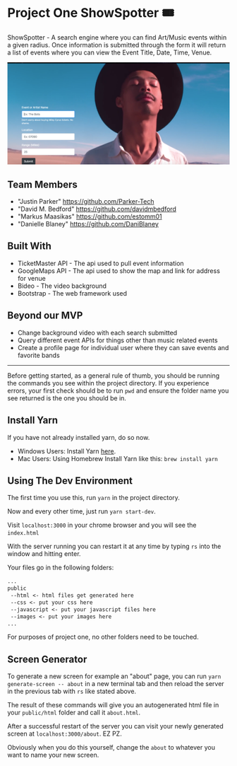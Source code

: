 # Project One ShowSpotter 🎟

ShowSpotter - A search engine where you can find Art/Music events within a given radius. Once information is submitted through the form it will return a list of events where you can view the Event Title, Date, Time, Venue.

![Website Screenshot](public/images/web1.png)
<!--![Response Screenshot](public/images/image url)-->

## Team Members

* "Justin Parker" <https://github.com/Parker-Tech>
* "David M. Bedford" <https://github.com/davidmbedford>
* "Markus Maasikas" <https://github.com/estomm01>
* "Danielle Blaney" <https://github.com/DaniBlaney>

## Built With

* TicketMaster API - The api used to pull event information
* GoogleMaps API - The api used to show the map and link for address for venue
* Bideo - The video background
* Bootstrap - The web framework used

## Beyond our MVP

*  Change background video with each search submitted
* Query different event APIs for things other than music related events
* Create a profile page for individual user where they can save events and favorite bands



--------------------------------------------------------------------------------------------------------
Before getting started, as a general rule of thumb, you should be running the commands you see within the project directory. If you experience errors, your first check should be to run `pwd` and ensure the folder name you see returned is the one you should be in.

## Install Yarn

If you have not already installed yarn, do so now.

* Windows Users: Install Yarn [here](https://yarnpkg.com/latest.msi).
* Mac Users: Using Homebrew Install Yarn like this: `brew install yarn`

## Using The Dev Environment

The first time you use this, run `yarn` in the project directory.

Now and every other time, just run `yarn start-dev`.

Visit `localhost:3000` in your chrome browser and you will see the `index.html`

With the server running you can restart it at any time by typing `rs` into the window and hitting enter.

Your files go in the following folders:

```
...
public
 --html <- html files get generated here
 --css <- put your css here
 --javascript <- put your javascript files here
 --images <- put your images here
...
```
For purposes of project one, no other folders need to be touched.

## Screen Generator

To generate a new screen for example an "about" page, you can run `yarn generate-screen -- about` in a new terminal tab and then reload the server in the previous tab with `rs` like stated above.

The result of these commands will give you an autogenerated html file in your `public/html` folder and call it `about.html`.

After a successful restart of the server you can visit your newly generated screen at `localhost:3000/about`. EZ PZ.

Obviously when you do this yourself, change the `about` to whatever you want to name your new screen.
